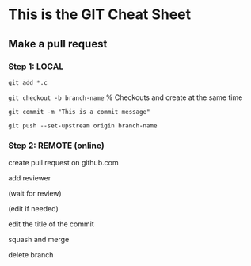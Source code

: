 # This is the GIT Cheat Sheet


## Make a pull request

### Step 1: LOCAL
`git add *.c`

`git checkout -b branch-name`  % Checkouts and create at the same time 

`git commit -m "This is a commit message"`

`git push --set-upstream origin branch-name`

### Step 2: REMOTE (online)
create pull request on github.com

add reviewer

(wait for review)

(edit if needed)

edit the title of the commit

squash and merge

delete branch 
